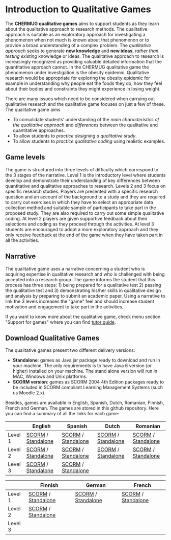 Introduction to Qualitative Games
=================================


The **CHERMUG qualitative games** aims to support students as they learn about the qualitative approach to research methods. The qualitative approach is suitable as an exploratory approach for investigating a phenomenon when not much is known about that phenomenon or to provide a broad understanding of a complex problem. The _qualitative approach_ seeks to generate **new knowledge** and **new ideas**, _rather than testing existing_ knowledge or ideas. The qualitative approach to research is increasingly recognized as providing valuable detailed information that the quantitative approach cannot. In the CHERMUG qualitative game the phenomenon under investigation is the obesity epidemic. Qualitative research would be appropriate for exploring the obesity epidemic for example in understanding why people eat the foods they do, how they feel about their bodies and constraints they might experience in losing weight. 

There are many issues which need to be considered when carrying out qualitative research and the qualitative game focuses on just a few of these. The qualitative game aims  
*	To consolidate students’ understanding of the _main characteristics of the qualitative approach_ and _differences_ between the qualitative and quantitative approaches. 
*	To allow students to _practice designing a qualitative study_. 
*	To allow students to _practice qualitative coding_ using realistic examples.

Game levels 
-----------

The game is structured into three levels of difficulty which correspond to the 3 stages of the narrative. Level 1 is the introductory level where students develop and demonstrate their understanding of key differences between quantitative and qualitative approaches to research. Levels 2 and 3 focus on specific research studies. Players are presented with a specific research question and an account of the background to a study and they are required to carry out exercises in which they have to select an appropriate data collection method and suitable sample of participants to take part in the proposed study. They are also required to carry out some simple qualitative coding. At level 2 players are given supportive feedback about their selections and coding as they proceed through the activities. At level 3 students are encouraged to adopt a more exploratory approach and they only receive feedback at the end of the game when they have taken part in all the activities.


Narrative  
-----------
The qualitative game uses a narrative concerning a student who is acquiring expertise in qualitative research and who is challenged with being accepted into a research group. The game informs the student that this process has three steps: 1) being prepared for a qualitative test 2) passing the qualitative test and 3) demonstrating his/her skills in qualitative design and analysis by preparing to submit an academic paper. Using a narrative to link the 3 levels increases the "game" feel and should increase student motivation and engagement to take part in the activities.


If you want to know more about the qualitative game, check menu section "Support for games" where you can find [tutor guide](http://www.chermug.eu/wp-content/uploads/2014/02/staffsupportguidefin.pdf).


Download Qualitative Games
--------------------------

The qualitative games present two different delivery versions:

*	**Standalone**: games as Java jar package ready to download and run in your machine. The only requirements is to have Java 6 version (or higher) installed on your machine. The stand alone version will run in MAC, Windows and Unix platforms. 
*	**SCORM version**: games as SCORM 2004 4th Edition packages ready to be included in SCORM compliant Learning Management Systems (such us Moodle 2.x).

Besides, games are available in English, Spanish, Dutch, Romanian, Finnish, French and German. The games are stored in this github repository. Here you can find a summary of all the links for each game:

|       |English                                       |Spanish                                      |Dutch 									   |Romanian 									 |
|-------|----------------------------------------------|---------------------------------------------|---------------------------------------------|---------------------------------------------|
|Level 1| [SCORM][en-sc-lv1] / [Standalone][en-sa-lv1] |[SCORM][es-sc-lv1] / [Standalone][es-sa-lv1] |[SCORM][nl-sc-lv1] / [Standalone][nl-sa-lv1] |[SCORM][ro-sc-lv1] / [Standalone][ro-sa-lv1] |
|Level 2| [SCORM][en-sc-lv2] / [Standalone][en-sa-lv2] |[SCORM][es-sc-lv2] / [Standalone][es-sa-lv2] |[SCORM][nl-sc-lv1] / [Standalone][nl-sa-lv1] |[SCORM][ro-sc-lv1] / [Standalone][ro-sa-lv1] |
|Level 3| [SCORM][en-sc-lv3] / [Standalone][en-sa-lv3] |[SCORM][es-sc-lv3] / [Standalone][es-sa-lv3] | 											   | 											 |


|       |Finnish                                       |German                                       |French 									   |
|-------|----------------------------------------------|---------------------------------------------|---------------------------------------------|
|Level 1| [SCORM][fi-sc-lv1] / [Standalone][fi-sa-lv1] |[SCORM][de-sc-lv1] / [Standalone][de-sa-lv1] |[SCORM][fr-sc-lv1] / [Standalone][fr-sa-lv1] |
|Level 2| [SCORM][fi-sc-lv2] / [Standalone][fi-sa-lv2] |											 |											   |
|Level 3|											   |        								     |											   |




<!--Links for English -->
<!-- SCORM -->
[en-sc-lv1]:https://github.com/chermug/qualitative/blob/master/English/SCORM%20-%20SIGNED/CHERMUG-Qualitative-Level1-SCORM-EN_en-SIGNED.zip?raw=true
[en-sc-lv2]:https://github.com/chermug/qualitative/blob/master/English/SCORM%20-%20SIGNED/CHERMUG-Qualitative-Level2-SCORM-EN_en-SIGNED.zip?raw=true
[en-sc-lv3]:https://github.com/chermug/qualitative/blob/master/English/SCORM%20-%20SIGNED/CHERMUG-Qualitative-Level3-SCORM-EN_en-SIGNED.zip?raw=true
<!-- STANDALONE -->
[en-sa-lv1]:https://github.com/chermug/qualitative/blob/master/English/STANDALONE/CHERMUG-Qualitative-Level1-STANDALONE-EN_en.zip?raw=true
[en-sa-lv2]:https://github.com/chermug/qualitative/blob/master/English/STANDALONE/CHERMUG-Qualitative-Level2-STANDALONE-EN_en.zip?raw=true
[en-sa-lv3]:https://github.com/chermug/qualitative/blob/master/English/STANDALONE/CHERMUG-Qualitative-Level3-STANDALONE-EN_en.zip?raw=true


<!-- Links for Spanish -->
<!-- SCORM -->
[es-sc-lv1]:https://github.com/chermug/qualitative/blob/master/English/SCORM%20-%20SIGNED/CHERMUG-Qualitative-Level1-SCORM-ES_es-SIGNED.zip?raw=true
[es-sc-lv2]:https://github.com/chermug/qualitative/blob/master/English/SCORM%20-%20SIGNED/CHERMUG-Qualitative-Level2-SCORM-ES_es-SIGNED.zip?raw=true
[es-sc-lv3]:https://github.com/chermug/qualitative/blob/master/English/SCORM%20-%20SIGNED/CHERMUG-Qualitative-Level3-SCORM-ES_es-SIGNED.zip?raw=true
<!--  STANDALONE -->
[es-sa-lv1]:https://github.com/chermug/qualitative/blob/master/English/STANDALONE/CHERMUG-Qualitative-Level1-STANDALONE-ES_es.zip?raw=true
[es-sa-lv2]:https://github.com/chermug/qualitative/blob/master/English/STANDALONE/CHERMUG-Qualitative-Level2-STANDALONE-ES_es.zip?raw=true
[es-sa-lv3]:https://github.com/chermug/qualitative/blob/master/English/STANDALONE/CHERMUG-Qualitative-Level3-STANDALONE-ES_es.zip?raw=true

<!--Links for Dutch -->
<!-- SCORM -->
[nl-sc-lv1]:https://github.com/chermug/qualitative/blob/master/Dutch/SCORM%20-%20SIGNED/CHERMUG-QualitativeGame-Level1-SCORM-SIGNED-nl_NL.zip?raw=true
[nl-sc-lv2]:https://github.com/chermug/qualitative/blob/master/Dutch/SCORM%20-%20SIGNED/CHERMUG-QualitativeGame-Level2-SCORM-SIGNED-nl_NL.zip?raw=true
<!--STANDALONE -->
[nl-sa-lv1]:https://github.com/chermug/qualitative/blob/master/Dutch/STANDALONE/CHERMUG-Qualitative-Level1-STANDALONE-NL_nl.zip?raw=true
[nl-sa-lv2]:https://github.com/chermug/qualitative/blob/master/Dutch/STANDALONE/CHERMUG-Qualitative-Level2-STANDALONE-NL_nl.zip?raw=true

<!--Links for Romanian-->
<!-- SCORM -->
[ro-sc-lv1]:https://github.com/chermug/qualitative/blob/master/Romanian/SCORM%20-%20SIGNED/CHERMUG-Qualitative-Level1-SCORM-SIGNED-RO_ro.zip?raw=true
[ro-sc-lv2]:https://github.com/chermug/qualitative/blob/master/Romanian/SCORM%20-%20SIGNED/CHERMUG-Qualitative-Level2-SCORM-SIGNED-RO_ro.zip?raw=true
<!-- STANDALONE -->
[ro-sa-lv1]:https://github.com/chermug/qualitative/blob/master/Romanian/STANDALONE/CHERMUG-Qualitative-Level1-STANDALONE-RO_ro.zip?raw=true
[ro-sa-lv2]:https://github.com/chermug/qualitative/blob/master/Romanian/STANDALONE/CHERMUG-Qualitative-Level2-STANDALONE-RO_ro.zip?raw=true

<!--Links for Finnish-->
<!-- SCORM -->
[fi-sc-lv1]:https://github.com/chermug/qualitative/blob/master/Finnish/SCORM%20-%20SIGNED/CHERMUG-QualitativeGame-Level1-SCORM-SIGNED-FI_fi.zip?raw=true
[fi-sc-lv2]:https://github.com/chermug/qualitative/blob/master/Finnish/SCORM%20-%20SIGNED/CHERMUG-QualitativeGame-Level2-SCORM-SIGNED-FI_fi.zip?raw=true
<!-- STANDALONE -->
[fi-sa-lv1]:https://github.com/chermug/qualitative/blob/master/Finnish/STANDALONE/CHERMUG-QualitativeGame-Level1-STANDALONE-FI_fi.zip?raw=true
[fi-sa-lv2]:https://github.com/chermug/qualitative/blob/master/Finnish/STANDALONE/CHERMUG-QualitativeGame-Level2-STANDALONE-FI_fi.zip?raw=true

<!--Links for German-->
<!-- SCORM -->
[de-sc-lv1]:https://github.com/chermug/qualitative/blob/master/German/SCORM%20-%20SIGNED/CHERMUG-QualitativeGame-Level1-SCORM-SIGNED-DE_de.zip?raw=true
<!-- STANDALONE -->
[de-sa-lv1]:https://github.com/chermug/qualitative/blob/master/German/STANDALONE/CHERMUG-QualitativeGame-Level1-STANDALONE-DE_de.zip.zip?raw=true


<!--Links for French-->
<!-- SCORM -->
[fr-sc-lv1]:https://github.com/chermug/qualitative/blob/master/French/SCORM%20-%20SIGNED/CHERMUG-Qualitative-Level1-SCORM-SIGNED-FR_fr.zip?raw=true
<!-- STANDALONE -->
[fr-sa-lv1]:https://github.com/chermug/qualitative/blob/master/French/STANDALONE/CHERMUG-QualitativeGame-Level1-STANDALONE-FR_fr.zip?raw=true






